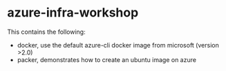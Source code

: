 # azure-infra-workshop

This contains the following:
- docker, use the default azure-cli docker image from microsoft (version >2.0)
- packer, demonstrates how to create an ubuntu image on azure

